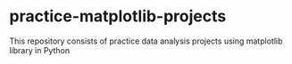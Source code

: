 # practice-matplotlib-projects
This repository consists of practice data analysis projects using matplotlib library in Python

